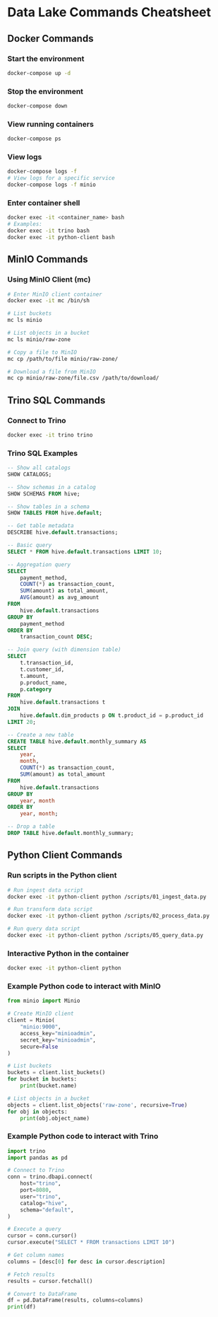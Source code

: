 # Data Lake Commands Cheatsheet

## Docker Commands

### Start the environment
```bash
docker-compose up -d
```

### Stop the environment
```bash
docker-compose down
```

### View running containers
```bash
docker-compose ps
```

### View logs
```bash
docker-compose logs -f
# View logs for a specific service
docker-compose logs -f minio
```

### Enter container shell
```bash
docker exec -it <container_name> bash
# Examples:
docker exec -it trino bash
docker exec -it python-client bash
```

## MinIO Commands

### Using MinIO Client (mc)
```bash
# Enter MinIO client container
docker exec -it mc /bin/sh

# List buckets
mc ls minio

# List objects in a bucket
mc ls minio/raw-zone

# Copy a file to MinIO
mc cp /path/to/file minio/raw-zone/

# Download a file from MinIO
mc cp minio/raw-zone/file.csv /path/to/download/
```

## Trino SQL Commands

### Connect to Trino
```bash
docker exec -it trino trino
```

### Trino SQL Examples
```sql
-- Show all catalogs
SHOW CATALOGS;

-- Show schemas in a catalog
SHOW SCHEMAS FROM hive;

-- Show tables in a schema
SHOW TABLES FROM hive.default;

-- Get table metadata
DESCRIBE hive.default.transactions;

-- Basic query
SELECT * FROM hive.default.transactions LIMIT 10;

-- Aggregation query
SELECT 
    payment_method, 
    COUNT(*) as transaction_count,
    SUM(amount) as total_amount,
    AVG(amount) as avg_amount
FROM 
    hive.default.transactions
GROUP BY 
    payment_method
ORDER BY 
    transaction_count DESC;

-- Join query (with dimension table)
SELECT 
    t.transaction_id,
    t.customer_id,
    t.amount,
    p.product_name,
    p.category
FROM 
    hive.default.transactions t
JOIN 
    hive.default.dim_products p ON t.product_id = p.product_id
LIMIT 20;

-- Create a new table
CREATE TABLE hive.default.monthly_summary AS
SELECT 
    year, 
    month, 
    COUNT(*) as transaction_count,
    SUM(amount) as total_amount
FROM 
    hive.default.transactions
GROUP BY 
    year, month
ORDER BY 
    year, month;

-- Drop a table
DROP TABLE hive.default.monthly_summary;
```

## Python Client Commands

### Run scripts in the Python client
```bash
# Run ingest data script
docker exec -it python-client python /scripts/01_ingest_data.py

# Run transform data script
docker exec -it python-client python /scripts/02_process_data.py

# Run query data script
docker exec -it python-client python /scripts/05_query_data.py
```

### Interactive Python in the container
```bash
docker exec -it python-client python
```

### Example Python code to interact with MinIO
```python
from minio import Minio

# Create MinIO client
client = Minio(
    "minio:9000",
    access_key="minioadmin",
    secret_key="minioadmin",
    secure=False
)

# List buckets
buckets = client.list_buckets()
for bucket in buckets:
    print(bucket.name)

# List objects in a bucket
objects = client.list_objects('raw-zone', recursive=True)
for obj in objects:
    print(obj.object_name)
```

### Example Python code to interact with Trino
```python
import trino
import pandas as pd

# Connect to Trino
conn = trino.dbapi.connect(
    host="trino",
    port=8080,
    user="trino",
    catalog="hive",
    schema="default",
)

# Execute a query
cursor = conn.cursor()
cursor.execute("SELECT * FROM transactions LIMIT 10")

# Get column names
columns = [desc[0] for desc in cursor.description]

# Fetch results
results = cursor.fetchall()

# Convert to DataFrame
df = pd.DataFrame(results, columns=columns)
print(df)
```
